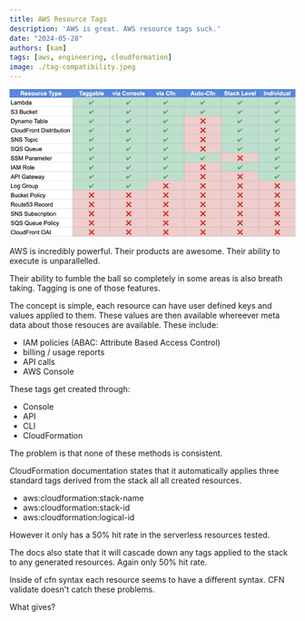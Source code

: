 ```yaml
---
title: AWS Resource Tags
description: 'AWS is great. AWS resource tags suck.'
date: "2024-05-28"
authors: [kam]
tags: [aws, engineering, cloudformation]
image: ./tag-compatibility.jpeg
---
```


![Tag compatibility grid](./tag-compatibility.jpeg)

AWS is incredibly powerful. Their products are awesome. Their ability to execute is unparallelled.

Their ability to fumble the ball so completely in some areas is also breath taking. Tagging is one of those features.

<!-- truncate -->

The concept is simple, each resource can have user defined keys and values applied to them. These values are then available whereever meta data about those resouces are available. These include:
- IAM policies (ABAC: Attribute Based Access Control)
- billing / usage reports
- API calls
- AWS Console


These tags get created through:
- Console
- API
- CLI
- CloudFormation


The problem is that none of these methods is consistent.


CloudFormation documentation states that it automatically applies three standard tags derived from the stack all all created resources. 
- aws:cloudformation:stack-name
- aws:cloudformation:stack-id
- aws:cloudformation:logical-id


However it only has a 50% hit rate in the serverless resources tested.


The docs also state that it will cascade down any tags applied to the stack to any generated resources. Again only 50% hit rate.


Inside of cfn syntax each resource seems to have a different syntax. CFN validate doesn't catch these problems.


What gives?